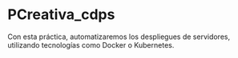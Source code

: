 # PCreativa_cdps

Con esta práctica, automatizaremos los despliegues de servidores, utilizando tecnologías como Docker o Kubernetes.
